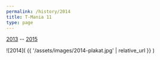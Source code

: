```yaml
---
permalink: /history/2014
title: T-Mania 11
type: page
---
```


[2013](/history/2013) -- [2015](/history/2015)

![2014]( {{ '/assets/images/2014-plakat.jpg' | relative_url }} )

